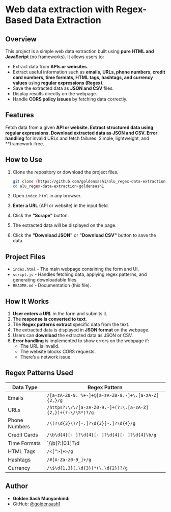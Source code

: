 # Web data extraction with Regex-Based Data Extraction

## Overview
This project is a simple web data extraction built using **pure HTML and JavaScript** (no frameworks). It allows users to:
- Extract data from **APIs or websites**.
- Extract useful information such as **emails, URLs, phone numbers, credit card numbers, time formats, HTML tags, hashtags, and currency values** using **regular expressions (Regex)**.
- Save the extracted data as **JSON and CSV** files.
- Display results directly on the webpage.
- Handle **CORS policy issues** by fetching data correctly.

## Features
Fetch data from a given **API or website.
Extract structured data using **regular expressions.
Download extracted data** as JSON and CSV.
Error handling** for invalid URLs and fetch failures.
Simple, lightweight, and **framework-free.

## How to Use

1. Clone the repository or download the project files.
   ```bash
   git clone (https://github.com/goldensash1/alu_regex-data-extraction-goldensash1.git)
   cd alu_regex-data-extraction-goldensash1
   ```

2. Open `index.html` in any browser.

3. **Enter a URL** (API or website) in the input field.

4. Click the **"Scrape"** button.

5. The extracted data will be displayed on the page.

6. Click the **"Download JSON"** or **"Download CSV"** button to save the data.

## Project Files

- `index.html` - The main webpage containing the form and UI.
- `script.js` - Handles fetching data, applying regex patterns, and generating downloadable files.
- `README.md` - Documentation (this file).

## How It Works

1. **User enters a URL** in the form and submits it.
2. The **response is converted to text**.
3. The **Regex patterns extract** specific data from the text.
4. The extracted data is displayed in **JSON format** on the webpage.
5. Users can **download** the extracted data as JSON or CSV.
6. **Error handling** is implemented to show errors on the webpage if:
   - The URL is invalid.
   - The website blocks CORS requests.
   - There’s a network issue.

## Regex Patterns Used
| Data Type       | Regex Pattern |
|----------------|--------------|
| Emails         | `/[a-zA-Z0-9._%+-]+@[a-zA-Z0-9.-]+\.[a-zA-Z]{2,}/g` |
| URLs          | `/https?:\/\/[a-zA-Z0-9.-]+(?:\.[a-zA-Z]{2,})+(?:\/\S*)?/g` |
| Phone Numbers  | `/\(?\d{3}\)?[-.]?\d{3}[-.]?\d{4}/g` |
| Credit Cards   | `/\b\d{4}[- ]?\d{4}[- ]?\d{4}[- ]?\d{4}\b/g` |
| Time Formats   | `/\b(?:[01]?\d|2[0-3]):[0-5]\d\b|\b\d{1,2}:\d{2}\s?(AM|PM)\b/gi` |
| HTML Tags      | `/<[^>]+>/g` |
| Hashtags       | `/#[A-Za-z0-9_]+/g` |
| Currency       | `/\$\d{1,3}(,\d{3})*(\.\d{2})?/g` |


## Author
- **Golden Sash Munyankindi**
- GitHub: [@goldensash1](https://github.com/goldensash1)

